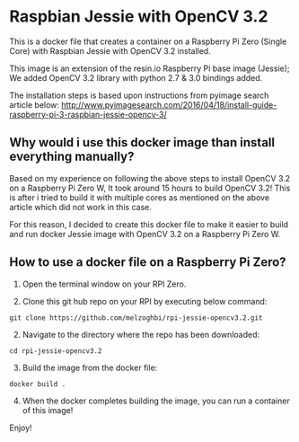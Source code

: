 # Raspbian Jessie with OpenCV 3.2

This is a docker file that creates a container on a Raspberry Pi Zero (Single Core) with Raspbian Jessie with OpenCV 3.2 installed.


This image is an extension of the resin.io Raspberry Pi base image (Jessie); We added OpenCV 3.2 library with python 2.7 & 3.0 bindings added. 

The installation steps is based upon instructions from pyimage search article below:
http://www.pyimagesearch.com/2016/04/18/install-guide-raspberry-pi-3-raspbian-jessie-opencv-3/


## Why would i use this docker image than install everything manually?

Based on my experience on following the above steps to install OpenCV 3.2 on a Raspberry Pi Zero W, It took around 15 hours to build OpenCV 3.2! This is after i tried to build it with multiple cores as mentioned on the above article which did not work in this case.

For this reason, I decided to create this docker file to make it easier to build and run docker Jessie image with OpenCV 3.2 on a Raspberry Pi Zero W.


## How to use a docker file on a Raspberry Pi Zero?

1) Open the terminal window on your RPI Zero.

2) Clone this git hub repo on your RPI by executing below command:

```
git clone https://github.com/melzoghbi/rpi-jessie-opencv3.2.git
```

2) Navigate to the directory where the repo has been downloaded:

```
cd rpi-jessie-opencv3.2
```

3) Build the image from the docker file:

```
docker build .
```

4) When the docker completes building the image, you can run a container of this image!



Enjoy!



